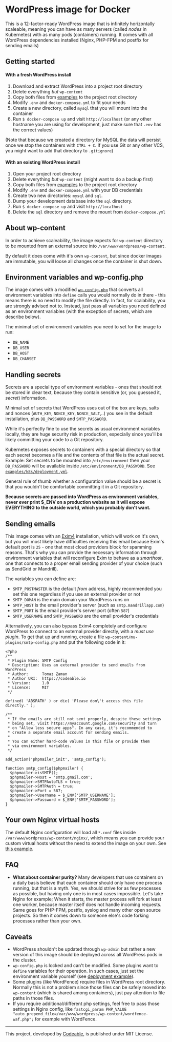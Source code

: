 # WordPress image for Docker

This is a 12-factor-ready WordPress image that is infinitely horizontally scaleable, meaning you can have as many servers (called _nodes_ in Kubernetes) with as many pods (containers) running. It comes with all WordPress dependencies installed (Nginx, PHP-FPM and postfix for sending emails)

## Getting started

#### With a fresh WordPress install

1. Download and extract WordPress into a project root directory
2. Delete everything _but_ `wp-content`
3. Copy both files from [examples](examples) to the project root directory
4. Modify `.env` and `docker-compose.yml` to fit your needs
5. Create a new directory, called `mysql` that you will mount into the container
6. Run `$ docker-compose up` and visit `http://localhost` (or any other hostname you are using for development, just make sure that `.env` has the correct values)

(Note that because we created a directory for MySQL the data will persist once we stop the containers with `CTRL + C`. If you use Git or any other VCS, you might want to add that directory to `.gitignore`)

#### With an existing WordPress install

1. Open your project root directory
2. Delete everything _but_ `wp-content` (might want to do a backup first)
3. Copy both files from [examples](examples) to the project root directory
4. Modify `.env` and `docker-compose.yml` with your DB credentials
5. Create two new directories: `mysql` and `sql`.
6. Dump your development database into the `sql` directory.
7. Run `$ docker-compose up` and visit `http://localhost`
8. Delete the `sql` directory and remove the mount from `docker-compose.yml`

## About wp-content

In order to achieve scaleability, the image expects for `wp-content` directory to be mounted from an external source into `/var/www/wordpress/wp-content`.

By default it does come with it's own `wp-content`, but since docker images are immutable, you will loose all changes once the container is shut down.

## Environment variables and wp-config.php

The image comes with a modified [`wp-config.php`](wp-config.php) that converts all environment variables into `define` calls you would normally do in there - this means there is no need to modify the file directly. In fact, for scalability, you are strongly advised not to. Instead, just pass all variables you need defined as an environment variables (with the exception of secrets, which are describe below).

The minimal set of environment variables you need to set for the image to run:
 - `DB_NAME`
 - `DB_USER`
 - `DB_HOST`
 - `DB_CHARSET`

## Handling secrets

Secrets are a special type of environment variables - ones that should not be stored in clear text, because they contain sensitive (or, you guessed it, _secret_) information.

Minimal set of secrets that WordPress uses out of the box are keys, salts and nonces (`AUTH_KEY`, `NONCE_KEY`, `NONCE_SALT`,..) you see in the default installation, plus `DB_PASSWORD` and `SMTP_PASSWORD`.

While it's perfectly fine to use the secrets as usual environment variables locally, they are huge security risk in production, especially since you'll be likely committing your code to a Git repository.

Kubernetes exposes secrets to containers with a special directory so that each secret becomes a file and the contents of that file is the actual secret. Example: Set secrets to be mounted into `/etc/environment` then your `DB_PASSWORD` will be available inside `/etc/environment/DB_PASSWORD`. See [`examples/k8s/deployment.yml`](examples/k8s/deployment.yml#L35).

General rule of thumb whether a configuration value should be a secret is that you wouldn't be comfortable committing it in a Git repository.

**Because secrets are passed into WordPress as environment variables, never ever print $_ENV on a production website as it will expose EVERYTHING to the outside world, which you probably don't want.**

## Sending emails

This image comes with an [Exim4](http://www.exim.org/) installation, which will work on it's own, but you will most likely have difficulties receiving this email because Exim's default port is `25` - one that most cloud providers block for spamming reasons. That's why you can provide the necessary information through environment variables that will reconfigure Exim to behave as a _smarthost_, one that connects to a proper email sending provider of your choice (such as SendGrid or Mandrill).

The variables you can define are:
- `SMTP_POSTMASTER` is the default _from_ address, highly recommended you set this one regardless if you use an external provider or not
- `SMTP_DOMAN` is the main domain your WordPress runs on
- `SMTP_HOST` is the email provider's server (such as `smtp.mandrillapp.com`)
- `SMTP_PORT` is the email provider's server port (often `587`)
- `SMTP_USERNAME` and `SMTP_PASSWORD` are the email provider's credentials


Alternatively, you can also bypass Exim4 completely and configure WordPress to connect to an external provider directly, with a _must use plugin_. To get that up and running, create a file `wp-content/mu-plugins/smtp-config.php` and put the following code in it:

```
<?php
/**
 * Plugin Name: SMTP Config
 * Description: Uses an external provider to send emails from WordPress
 * Author:      Tomaz Zaman
 * Author URI:  https://codeable.io
 * Version:     1.0
 * Licence:     MIT
 */

defined( 'ABSPATH' ) or die( 'Please don\'t access this file directly.' );

/**
 * If the emails are still not sent properly, despite these settings
 * being set, visit https://myaccount.google.com/security and turn
 * on "Allow less secure apps". In any case, it's recommended to
 * create a separate email account for sending emails.
 *
 * You can either hard-code values in this file or provide them
 * via environment variables.
 */

add_action('phpmailer_init', 'smtp_config');

function smtp_config($phpmailer) {
  $phpmailer->isSMTP();
  $phpmailer->Host = 'smtp.gmail.com';
  $phpmailer->SMTPAutoTLS = true;
  $phpmailer->SMTPAuth = true;
  $phpmailer->Port = 587;
  $phpmailer->Username = $_ENV['SMTP_USERNAME'];
  $phpmailer->Password = $_ENV['SMTP_PASSWORD'];
}
```

## Your own Nginx virtual hosts

The default Nginx configuration will load all `*.conf` files inside `/var/www/wordpress/wp-content/nginx/`, which means you can provide your custom virtual hosts without the need to extend the image on your own. See [this example](examples/nginx.conf).

## FAQ
- **What about container purity?**
Many developers that use containers on a daily basis believe that each container should only have one process running, but that is a myth. Yes, we should strive for as few processes as possible, but having only one is in most cases impossible. Let's take Nginx for example; When it starts, the master process _will_ fork at least one worker, because master itself does not handle incoming requests. Same goes for PHP-FPM, postfix, syslog and many other open source projects. So then it comes down to someone else's code forking processes rather than your own.

## Caveats
- WordPress shouldn't be updated through `wp-admin` but rather a new version of this image should be deployed across all WordPress pods in the cluster.
- `wp-config.php` is locked and can't be modified. Some plugins want to `define` variables for their operation. In such cases, just set the environment variable yourself (see [deployment example](examples/k8s/deployment.yml`)).
- Some plugins (like WordFence) require files in WordPress root directory. Normally this is not a problem since those files can be safely moved into `wp-content` (which is shared among containers), just pay attention to file paths in those files.
- If you require additional/different php settings, feel free to pass those settings in Nginx config, like `fastcgi_param PHP_VALUE "auto_prepend_file=/var/www/wordpress/wp-content/wordfence-waf.php";` for example with WordFence.

---
This project, developed by [Codeable](https://codeable.io), is published under MIT License.
